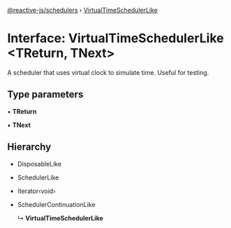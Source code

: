 [@reactive-js/schedulers](../README.md) › [VirtualTimeSchedulerLike](virtualtimeschedulerlike.md)

# Interface: VirtualTimeSchedulerLike <**TReturn, TNext**>

A scheduler that uses virtual clock to simulate time. Useful for testing.

## Type parameters

▪ **TReturn**

▪ **TNext**

## Hierarchy

* DisposableLike

* SchedulerLike

* Iterator‹void›

* SchedulerContinuationLike

  ↳ **VirtualTimeSchedulerLike**
